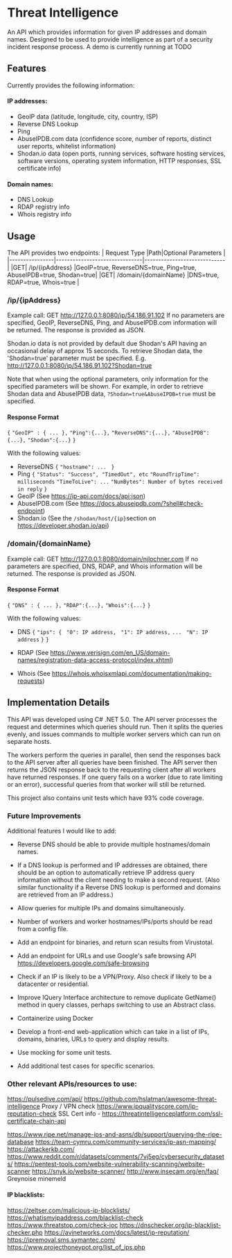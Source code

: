 # Threat Intelligence

An API which provides information for given IP addresses and domain names. Designed to be used to provide intelligence as part of a security incident response process. A demo is currently running at TODO

## Features

Currently provides the following information:
####  IP addresses:
- GeoIP data (latitude, longitude, city, country, ISP)
- Reverse DNS Lookup
- Ping
- AbuseIPDB.com data (confidence score, number of reports, distinct user reports, whitelist information)
- Shodan.io data (open ports, running services, software hosting services, software versions, operating system information, HTTP responses, SSL certificate info)

####  Domain names:
- DNS Lookup
- RDAP registry info
- Whois registry info

## Usage
The API provides two endpoints:
| Request Type               |Path|Optional Parameters |
|----------------|-------------------------------|-----------------------------|
|GET|    /ip/{ipAddress}     |GeoIP=true, ReverseDNS=true, Ping=true, AbuseIPDB=true, Shodan=true|
|GET|  /domain/{domainName}  |DNS=true, RDAP=true, Whois=true           |

###  /ip/{ipAddress}

Example call: GET http://127.0.0.1:8080/ip/54.186.91.102
If no parameters are specified, GeoIP, ReverseDNS, Ping, and AbuseIPDB.com information will be returned. The response is provided as JSON. 

Shodan.io data is not provided by default due Shodan's API having an occasional delay of approx 15 seconds. To retrieve Shodan data, the 'Shodan=true' parameter must be specified. E.g. http://127.0.0.1:8080/ip/54.186.91.102?Shodan=true 

Note that when using the optional parameters, only information for the specified parameters will be shown. For example, in order to retrieve Shodan data and AbuseIPDB data, `?Shodan=true&AbuseIPDB=true` must be specified.

#### Response Format

`{`
`"GeoIP" : { ... },`
`"Ping":{...},`
`"ReverseDNS":{...},`
`"AbuseIPDB":{...},`
	`"Shodan":{...}`
`}`

With the following values:

- ReverseDNS
`{`
`"hostname": ... `
`}`
- Ping
`{`
`"Status": "Success", "TimedOut", etc`
`"RoundTripTime": milliseconds`
`"TimeToLive": ...`
`"NumBytes": Number of bytes received in reply`
`}`
- GeoIP (See https://ip-api.com/docs/api:json)
-  AbuseIPDB.com (See https://docs.abuseipdb.com/?shell#check-endpoint)
- Shodan.io (See the `/shodan/host/{ip}`section on https://developer.shodan.io/api)

### /domain/{domainName}
Example call: GET http://127.0.0.1:8080/domain/njlochner.com
If no parameters are specified, DNS, RDAP, and Whois information will be returned. The response is provided as JSON. 

#### Response Format
`{`
`"DNS" : { ... },`
`"RDAP":{...},`
`"Whois":{...}`
`}`
	
With the following values:

- DNS
`{`
`"ips": {`
` "0": IP address,`
` "1": IP address,`
`...`
` "N": IP address`
`}`
`}`
    
- RDAP  (See https://www.verisign.com/en_US/domain-names/registration-data-access-protocol/index.xhtml)
- Whois (See https://whois.whoisxmlapi.com/documentation/making-requests)

## Implementation Details

This API was developed using C# .NET 5.0. The API server processes the request and determines which queries should run. Then it splits the queries evenly, and issues commands to multiple worker servers which can run on separate hosts. 

The workers perform the queries in parallel, then send the responses back to the API server after all queries have been finished. The API server then returns the JSON response back to the requesting client after all workers have returned responses. If one query fails on a worker (due to rate limiting or an error), successful queries from that worker will still be returned.

This project also contains unit tests which have 93% code coverage.

### Future Improvements
Additional features I would like to add:

- Reverse DNS should be able to provide multiple hostnames/domain names.
- If a DNS lookup is performed and IP addresses are obtained, there should be an option to automatically retrieve IP address query information without the client needing to make a second request. (Also similar functionality if a Reverse DNS lookup is performed and domains are retrieved from an IP address.)
- Allow queries for multiple IPs and domains simultaneously.
- Number of workers and worker hostnames/IPs/ports should be read from a config file.
- Add an endpoint for binaries, and return scan results from Virustotal.
- Add an endpoint for URLs and use Google's safe browsing API https://developers.google.com/safe-browsing
- Check if an IP is likely to be a VPN/Proxy. Also check if likely to be a datacenter or residential.
- Improve IQuery Interface architecture to remove duplicate GetName() method in query classes, perhaps switching to use an Abstract class.
- Containerize using Docker
- Develop a front-end web-application which can take in a list of IPs, domains, binaries, URLs to query and display results.

- Use mocking for some unit tests.
- Add additional test cases for specific scenarios.

### Other relevant APIs/resources to use: 

https://pulsedive.com/api/
https://github.com/hslatman/awesome-threat-intelligence
Proxy / VPN check https://www.ipqualityscore.com/ip-reputation-check
SSL Cert info - https://threatintelligenceplatform.com/ssl-certificate-chain-api
 
https://www.ripe.net/manage-ips-and-asns/db/support/querying-the-ripe-database
https://team-cymru.com/community-services/ip-asn-mapping/
https://attackerkb.com/
https://www.reddit.com/r/datasets/comments/7vj5eg/cybersecurity_datasets/
https://pentest-tools.com/website-vulnerability-scanning/website-scanner
https://snyk.io/website-scanner/
http://www.insecam.org/en/faq/
Greynoise
minemeld

#### IP blacklists:
https://zeltser.com/malicious-ip-blocklists/
https://whatismyipaddress.com/blacklist-check
https://www.threatstop.com/check-ioc
https://dnschecker.org/ip-blacklist-checker.php
https://avinetworks.com/docs/latest/ip-reputation/
https://ipremoval.sms.symantec.com/
https://www.projecthoneypot.org/list_of_ips.php




